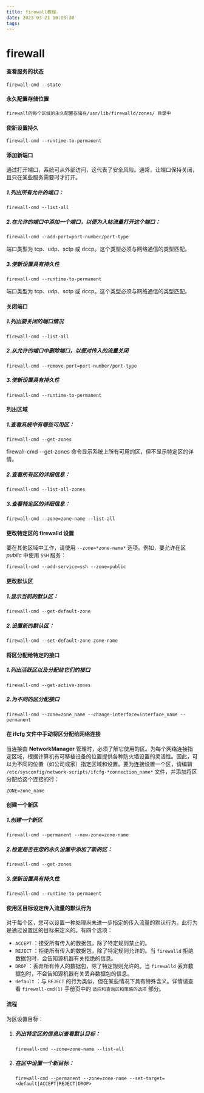 ```yaml
---
title: firewall教程
date: 2023-03-21 10:08:30
tags:
---
```

# firewall

#### 查看服务的状态

```
firewall-cmd --state
```

#### 永久配置存储位置

```
firewall的每个区域的永久配置存储在/usr/lib/firewalld/zones/ 目录中
```

#### 使新设置持久

```
firewall-cmd --runtime-to-permanent
```

#### 添加新端口

通过打开端口，系统可从外部访问，这代表了安全风险。通常，让端口保持关闭，且只在某些服务需要时才打开。

##### 1.列出所有允许的端口：

```
firewall-cmd --list-all
```

##### 2.在允许的端口中添加一个端口，以便为入站流量打开这个端口：

```
firewall-cmd --add-port=port-number/port-type
```

端口类型为 tcp、udp、sctp 或 dccp。这个类型必须与网络通信的类型匹配。

##### 3.使新设置具有持久性

```
firewall-cmd --runtime-to-permanent
```

端口类型为 tcp、udp、sctp 或 dccp。这个类型必须与网络通信的类型匹配。

#### 关闭端口

##### 1.列出要关闭的端口情况

```
firewall-cmd --list-all
```

##### 2.从允许的端口中删除端口，以便对传入的流量关闭

```
firewall-cmd --remove-port=port-number/port-type
```

##### 3.使新设置具有持久性

```
firewall-cmd --runtime-to-permanent
```

#### 列出区域

##### 1.查看系统中有哪些可用区：

```
firewall-cmd --get-zones
```

firewall-cmd --get-zones 命令显示系统上所有可用的区，但不显示特定区的详情。

##### 2.查看所有区的详细信息：

```
firewall-cmd --list-all-zones
```

##### 3.查看特定区的详细信息：

```
firewall-cmd --zone=zone-name --list-all
```

#### 更改特定区的 firewalld 设置

要在其他区域中工作，请使用 `--zone=*zone-name*` 选项。例如，要允许在区 *public* 中使用 `SSH` 服务：

```
firewall-cmd --add-service=ssh --zone=public
```

#### 更改默认区

##### 1.显示当前的默认区：

```
firewall-cmd --get-default-zone
```

##### 2.设置新的默认区：

```
firewall-cmd --set-default-zone zone-name
```

#### 将区分配给特定的接口

##### 1.列出活跃区以及分配给它们的接口

```
firewall-cmd --get-active-zones
```

##### 2.为不同的区分配接口

```
firewall-cmd --zone=zone_name --change-interface=interface_name --permanent
```

#### 在 ifcfg 文件中手动将区分配给网络连接

当连接由 **NetworkManager** 管理时，必须了解它使用的区。为每个网络连接指定区域，根据计算机有可移植设备的位置提供各种防火墙设置的灵活性。因此，可以为不同的位置（如公司或家）指定区域和设置。要为连接设置一个区，请编辑 `/etc/sysconfig/network-scripts/ifcfg-*connection_name*` 文件，并添加将区分配给这个连接的行：

```
ZONE=zone_name
```

#### 创建一个新区

##### 1.创建一个新区

```
firewall-cmd --permanent --new-zone=zone-name
```

##### 2.检查是否在您的永久设置中添加了新的区：

```
firewall-cmd --get-zones
```

##### 3.使新设置具有持久性

```
firewall-cmd --runtime-to-permanent
```

####  使用区目标设定传入流量的默认行为

对于每个区，您可以设置一种处理尚未进一步指定的传入流量的默认行为。此行为是通过设置区的目标来定义的。有四个选项：

- `ACCEPT` ：接受所有传入的数据包，除了特定规则禁止的。
- `REJECT` ：拒绝所有传入的数据包，除了特定规则允许的。当 `firewalld` 拒绝数据包时，会告知源机器有关拒绝的信息。
- `DROP` ：丢弃所有传入的数据包，除了特定规则允许的。当 `firewalld` 丢弃数据包时，不会告知源机器有关丢弃数据包的信息。
- `default` ：与 `REJECT` 的行为类似，但在某些情况下具有特殊含义。详情请查看 `firewall-cmd(1)` 手册页中的 `适应和查询区和策略的选项` 部分。

#### 流程

为区设置目标：

1. ##### 列出特定区的信息以查看默认目标：

   ```none
   firewall-cmd --zone=zone-name --list-all
   ```

2. ##### 在区中设置一个新目标：

   ```none
   firewall-cmd --permanent --zone=zone-name --set-target=<default|ACCEPT|REJECT|DROP>
   ```